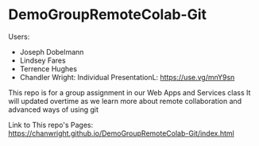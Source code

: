 # DemoGroupRemoteColab-Git
Users:
* Joseph Dobelmann
* Lindsey Fares
* Terrence Hughes
* Chandler Wright: Individual PresentationL: https://use.vg/mnY9sn

This repo is for a group assignment in our Web Apps and Services class
It will updated overtime as we learn more about remote collaboration and advanced ways of using git

Link to This repo's Pages: https://chanwright.github.io/DemoGroupRemoteColab-Git/index.html
